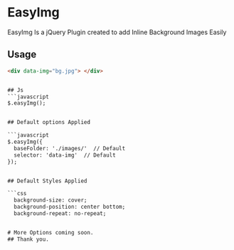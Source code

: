 # EasyImg
EasyImg Is a jQuery Plugin created to add Inline Background Images Easily 

## Usage

```html
<div data-img="bg.jpg"> </div>


## Js
```javascript
$.easyImg();


## Default options Applied

```javascript
$.easyImg({
  baseFolder: './images/'  // Default
  selector: 'data-img'  // Default
});


## Default Styles Applied

```css
  background-size: cover;
  background-position: center bottom;
  background-repeat: no-repeat;


# More Options coming soon.
## Thank you.
